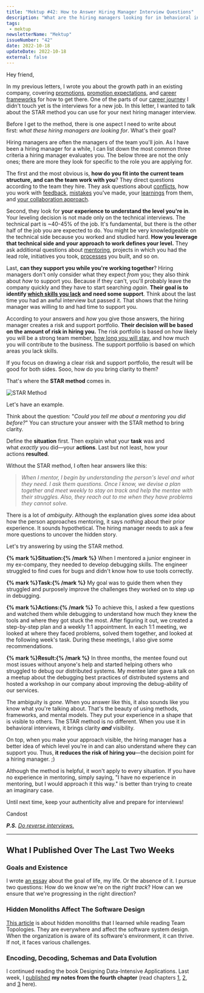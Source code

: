 ```yaml
---
title: "Mektup #42: How to Answer Hiring Manager Interview Questions"
description: "What are the hiring managers looking for in behavioral interviews? How to better answer their questions?"
tags:
 - mektup
newsletterName: "Mektup"
issueNumber: "42"
date: 2022-10-18
updateDate: 2022-10-18
external: false
---
```


Hey friend,

In my previous letters, I wrote you about the growth path in an existing company, covering [promotions](/newsletter/mektup-12/), [promotion expectations](/newsletter/mektup-38/), and [career frameworks](/newsletter/mektup-10/) for how to get there. One of the parts of our [career journey](/newsletter/mektup-39/) I didn't touch yet is the interviews for a new job. In this letter, I wanted to talk about the STAR method you can use for your next hiring manager interview.

Before I get to the method, there is one aspect I need to write about first: _what these hiring managers are looking for_. What's their goal?

Hiring managers are often the managers of the team you'll join. As I have been a hiring manager for a while, I can list down the most common three criteria a hiring manager evaluates you. The below three are not the only ones; there are more they look for specific to the role you are applying for.

The first and the most obvious is, **how do you fit into the current team structure, and can the team work with you**? They direct questions according to the team they hire. They ask questions about [conflicts](/how-to-solve-and-prevent-conflicts/), how you work with [feedback](/importance-of-the-feedback/), [mistakes](/dont-take-responsibility-more-and-stop-blaming/) you've made, your [learnings](/learning-cone-and-blame-spiral-the-case-of-blame-absorbers/) from them, and [your collaboration approach](/newsletter/mektup-9/).

Second, they look for **your experience to understand the level you're in**. Your leveling decision is not made only on the technical interviews. The technical part is ~40-45% of the job. It's fundamental, but there is the other half of the job you are expected to do. You might be very knowledgeable on the technical side because you worked and studied hard. **How you leverage that technical side and your approach to work defines your level.** They ask additional questions about [mentoring](/newsletter/mektup-37/), projects in which you had the lead role, initiatives you took, [processes](/newsletter/mektup-34/) you built, and so on.

Last, **can they support you while you're working together**? Hiring managers don't only consider what they expect _from_ you; they also think about _how_ to support you. Because if they can't, you'll probably leave the company quickly and they have to start searching _again_. **Their goal is to identify [which skills you lack](/newsletter/mektup-21/) and need some support**. Think about the last time you had an awful interview but passed it. That shows that the hiring manager was willing to and had time to support you.

According to your answers and _how_ you give those answers, the hiring manager creates a risk and support portfolio. **Their decision will be based on the amount of risk in hiring you.** The risk portfolio is based on how likely you will be a strong team member, [how long you will stay](/do-not-change-jobs/), and how much you will contribute to the business. The support portfolio is based on which areas you lack skills.

If you focus on drawing a clear risk and support portfolio, the result will be good for both sides. Sooo, how do you bring clarity to them?

That's where the **STAR method** comes in.

![STAR Method](/images/content/newsletter/start-method-for-interviews.png)

Let's have an example.

Think about the question: "_Could you tell me about a mentoring you did before?_" You can structure your answer with the STAR method to bring clarity.

Define the **situation** first. Then explain what your **task** was and what _exactly_ you did—your **actions**. Last but not least, how your actions **resulted**.

Without the STAR method, I often hear answers like this:

> _When I mentor, I begin by understanding the person's level and what they need. I ask them questions. Once I know, we devise a plan together and meet weekly to stay on track and help the mentee with their struggles. Also, they reach out to me when they have problems they cannot solve._

There is a lot of _ambiguity_. Although the explanation gives _some_ idea about how the person approaches mentoring, it says _nothing_ about their prior experience. It sounds hypothetical. The hiring manager needs to ask a few more questions to uncover the hidden story.

Let's try answering by using the STAR method.

**{% mark %}Situation:{% /mark %}** When I mentored a junior engineer in my ex-company, they needed to develop debugging skills. The engineer struggled to find cues for bugs and didn't know how to use tools correctly.

**{% mark %}Task:{% /mark %}** My goal was to guide them when they struggled and purposely improve the challenges they worked on to step up in debugging.

**{% mark %}Actions:{% /mark %}** To achieve this, I asked a few questions and watched them while debugging to understand how much they knew the tools and where they got stuck the most. After figuring it out, we created a step-by-step plan and a weekly 1:1 appointment. In each 1:1 meeting, we looked at where they faced problems, solved them together, and looked at the following week's task. During these meetings, I also give some recommendations.

**{% mark %}Result:{% /mark %}** In three months, the mentee found out most issues without anyone's help and started helping others who struggled to debug our distributed systems. My mentee later gave a talk on a meetup about the debugging best practices of distributed systems and hosted a workshop in our company about improving the debug-ability of our services.

The ambiguity is _gone_. When you answer like this, it also sounds like you know what you're talking about. That's the beauty of using methods, frameworks, and mental models. They put your experience in a shape that is visible to others. The STAR method is no different. When you use it in behavioral interviews, it brings clarity _**and**_ visibility.

On top, when you make your approach visible, the hiring manager has a better idea of which level you're in and can also understand where they can support you. Thus, **it reduces the risk of hiring you**—the decision point for a hiring manager. ;)

Although the method is helpful, it won't apply to every situation. If you have no experience in mentoring, simply saying, "I have no experience in mentoring, but I would approach it this way." is better than trying to create an imaginary case.

Until next time, keep your authenticity alive and prepare for interviews!

Candost

***P.S.** [Do reverse interviews.](https://blog.pragmaticengineer.com/reverse-interviewing/)*

---

## What I Published Over The Last Two Weeks

### Goals and Existence

I wrote [an essay](/goals-and-existence/) about the goal of life, my life. Or the absence of it. I pursue two questions: How do we know we're on the _right track_? How can we ensure that we're progressing in the right direction?

### Hidden Monoliths Affect The Software Design

[This article](/hidden-monoliths-affect-the-software-design/) is about hidden monoliths that I learned while reading Team Topologies. They are everywhere and affect the software system design. When the organization is aware of its software's environment, it can thrive. If not, it faces various challenges.

### Encoding, Decoding, Schemas and Data Evolution

I continued reading the book Designing Data-Intensive Applications. Last week, I [published](/books/ddia-encoding-decoding-schemas-and-data-evolution/) **my notes from the fourth chapter** (read chapters [1](/books/reliability-maintainability-and-scalability-in-applications/), [2](/books/data-models-and-query-languages/), and [3](/books/data-storage-and-retrieval/) here).
